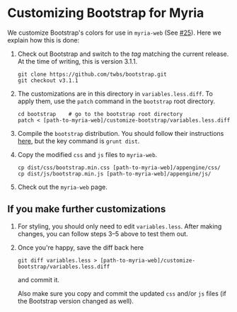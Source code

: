 Customizing Bootstrap for Myria
===============================

We customize Bootstrap's colors for use in `myria-web` (See [#25](https://github.com/uwescience/myria-web/issues/25)). Here we explain how this is done:

1. Check out Bootstrap and switch to the _tag_ matching the current release. At the time of writing, this is version 3.1.1.

    ```
    git clone https://github.com/twbs/bootstrap.git
    git checkout v3.1.1
    ```

2. The customizations are in this directory in `variables.less.diff`. To apply them, use the `patch` command in the `bootstrap` root directory.

    ```
    cd bootstrap    # go to the bootstrap root directory
    patch < [path-to-myria-web]/customize-bootstrap/variables.less.diff
    ```

3. Compile the `bootstrap` distribution. You should follow their instructions [here](https://github.com/twbs/bootstrap#compiling-css-and-javascript), but the key command is `grunt dist`.

4. Copy the modified `css` and `js` files to `myria-web`.

    ```
    cp dist/css/bootstrap.min.css [path-to-myria-web]/appengine/css/
    cp dist/js/bootstrap.min.js [path-to-myria-web]/appengine/js/
    ```

5. Check out the `myria-web` page.

## If you make further customizations

1. For styling, you should only need to edit `variables.less`. After making changes, you can follow steps 3&ndash;5 above to test them out.

2. Once you're happy, save the diff back here

    ```
    git diff variables.less > [path-to-myria-web]/customize-bootstrap/variables.less.diff
    ```
    
    and commit it.
    
    Also make sure you copy and commit the updated `css` and/or `js` files (if the Bootstrap version changed as well).